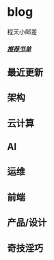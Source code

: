# blog
程天小邮差 

##### [推荐书单](https://github.com/chengyumeng/blog/blob/master/BOOK.md)

## 最近更新

## 架构

## 云计算

## AI

## 运维

## 前端

## 产品/设计

## 奇技淫巧


